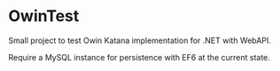 OwinTest
========

Small project to test Owin Katana implementation for .NET with WebAPI.

Require a MySQL instance for persistence with EF6 at the current state.
